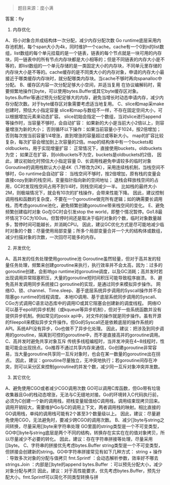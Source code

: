 > 题目来源：度小满

答案：fly

1. 内存优化

A、将小对象合并成结构体一次分配，减少内存分配次数
Go runtime底层采用内存池机制，每个span大小为4k，同时维护一个cache。cache有一个0到n的list数组，list数组的每个单元挂载的是一个链表，链表的每个节点就是一块可用的内存块，同一链表中的所有节点内存块都是大小相等的；但是不同链表的内存大小是不等的，即list数组的一个单元存储的是一类固定大小的内存块，不同单元里存储的内存块大小是不等的。cache缓存的是不同类大小的内存对象，申请的内存大小最接近于哪类缓存内存块时，就分配哪类内存块。当cache不够时再向spanalloc中分配。
B、缓存区内容一次分配足够大小空间，并适当复用
在协议编解码时，需要频繁地操作[]byte，可以使用bytes.Buffer或其它byte缓存区对象。
bytes.Buffer等通过预先分配足够大的内存，避免当增长时动态申请内存，减少内存分配次数。对于byte缓存区对象需要考虑适当地复用。
C、slice和map采make创建时，预估大小指定容量
slice和map与数组不一样，不存在固定空间大小，可以根据增加元素来动态扩容。
slice初始会指定一个数组，当对slice进行append等操作时，当容量不够时，会自动扩容：
如果新的大小是当前大小2倍以上，则容量增涨为新的大小；
否则循环以下操作：如果当前容量小于1024，按2倍增加；否则每次按当前容量1/4增涨，直到增涨的容量超过或等新大小。
map的扩容比较复杂，每次扩容会增加到上次容量的2倍。map的结构体中有一个buckets和oldbuckets，用于实现增量扩容：
正常情况下，直接使用buckets，oldbuckets为空；
如果正在扩容，则oldbuckets不为空，buckets是oldbuckets的2倍，
因此，建议初始化时预估大小指定容量
D、长调用栈避免申请较多的临时对象
Goroutine的调用栈默认大小是4K（1.7修改为2K），采用连续栈机制，当栈空间不够时，Go runtime会自动扩容：
当栈空间不够时，按2倍增加，原有栈的变量会直接copy到新的栈空间，变量指针指向新的空间地址；
退栈会释放栈空间的占用，GC时发现栈空间占用不到1/4时，则栈空间减少一半。
比如栈的最终大小2M，则极端情况下，就会有10次的扩栈操作，会带来性能下降。
因此，建议控制调用栈和函数的复杂度，不要在一个goroutine做完所有逻辑；如的确需要长调用栈，而考虑goroutine池化，避免频繁创建goroutine带来栈空间的变化。
E、避免频繁创建临时对象
Go在GC时会引发stop the world，即整个情况暂停。Go1.8最坏情况下GC为100us。但暂停时间还是取决于临时对象的个数，临时对象数量越多，暂停时间可能越长，并消耗CPU。
因此，建议GC优化方式是尽可能地减少临时对象的个数：尽量使用局部变量；所多个局部变量合并一个大的结构体或数组，减少扫描对象的次数，一次回尽可能多的内存。

2. 并发优化

A、高并发的任务处理使用goroutine池
Goroutine虽然轻量，但对于高并发的轻量任务处理，频繁来创建goroutine来执行，执行效率并不会太高，因为：过多的goroutine创建，会影响go runtime对goroutine调度，以及GC消耗；高并发时若出现调用异常阻塞积压，大量的goroutine短时间积压可能导致程序崩溃。
B、避免高并发调用同步系统接口
goroutine的实现，是通过同步来模拟异步操作。
网络IO、锁、channel、Time.sleep、基于底层系统异步调用的Syscall操作并不会阻塞go runtime的线程调度。
本地IO调用、基于底层系统同步调用的Syscall、CGo方式调用C语言动态库中的调用IO或其它阻塞会创建新的调度线程。
网络IO可以基于epoll的异步机制（或kqueue等异步机制），但对于一些系统函数并没有提供异步机制。例如常见的posix api中，对文件的操作就是同步操作。虽有开源的fileepoll来模拟异步文件操作。但Go的Syscall还是依赖底层的操作系统的API。系统API没有异步，Go也做不了异步化处理。
因此，建议：把涉及到同步调用的goroutine，隔离到可控的goroutine中，而不是直接高并的goroutine调用。
C、高并发时避免共享对象互斥
传统多线程编程时，当并发冲突在4~8线程时，性能可能会出现拐点。Go推荐不通过共享内存来通信，Go创建goroutine非常容易，当大量goroutine共享同一互斥对象时，也会在某一数量的goroutine出在拐点。
因此，建议：goroutine尽量独立，无冲突地执行；若goroutine间存在冲突，则可以采分区来控制goroutine的并发个数，减少同一互斥对象冲突并发数。

3. 其它优化

A、避免使用CGO或者减少CGO调用次数
GO可以调用C库函数，但Go带有垃圾收集器且Go的栈动态增涨，无法与C无缝地对接。Go的环境转入C代码执行前，必须为C创建一个新的调用栈，把栈变量赋值给C调用栈，调用结束现拷贝回来。调用开销较大，需要维护Go与C的调用上下文，两者调用栈的映射。相比直接的GO调用栈，单纯的调用栈可能有2个甚至3个数量级以上。
因此，建议：尽量避免使用CGO，无法避免时，要减少跨CGO的调用次数。
B、减少[]byte与string之间转换，尽量采用[]byte来字符串处理
GO里面的string类型是一个不可变类型，GO中[]byte与string底层是两个不同的结构，转换存在实实在在的值对象拷贝，所以尽量减少不必要的转化。
因此，建议：存在字符串拼接等处理，尽量采用[]byte。
C、字符串的拼接优先考虑bytes.Buffer
string类型是一个不可变类型，但拼接会创建新的string。GO中字符串拼接常见有如下几种方式：
string + 操作 ：导致多次对象的分配与值拷贝
fmt.Sprintf ：会动态解析参数，效率好不哪去
strings.Join ：内部是[]byte的append
bytes.Buffer ：可以预先分配大小，减少对象分配与拷贝
因此，建议：对于高性能要求，优先考虑bytes.Buffer，预先分配大小。fmt.Sprintf可以简化不同类型转换与拼